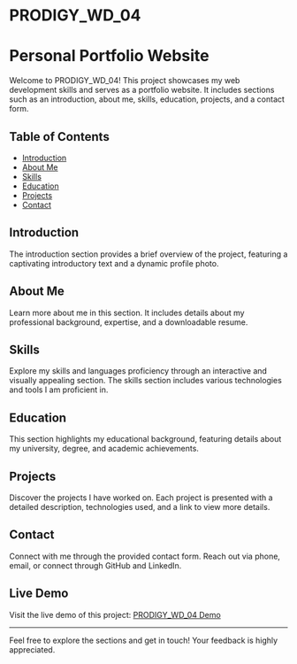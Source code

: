 # PRODIGY_WD_04
# Personal Portfolio Website

Welcome to PRODIGY_WD_04! This project showcases my web development skills and serves as a portfolio website. It includes sections such as an introduction, about me, skills, education, projects, and a contact form.

## Table of Contents

- [Introduction](#introduction)
- [About Me](#about-me)
- [Skills](#skills)
- [Education](#education)
- [Projects](#projects)
- [Contact](#contact)

## Introduction

The introduction section provides a brief overview of the project, featuring a captivating introductory text and a dynamic profile photo.

## About Me

Learn more about me in this section. It includes details about my professional background, expertise, and a downloadable resume.

## Skills

Explore my skills and languages proficiency through an interactive and visually appealing section. The skills section includes various technologies and tools I am proficient in.

## Education

This section highlights my educational background, featuring details about my university, degree, and academic achievements.

## Projects

Discover the projects I have worked on. Each project is presented with a detailed description, technologies used, and a link to view more details.

## Contact

Connect with me through the provided contact form. Reach out via phone, email, or connect through GitHub and LinkedIn.

## Live Demo

Visit the live demo of this project: [PRODIGY_WD_04 Demo](https://timepass45.github.io/PRODIGY_WD_04/)

---

Feel free to explore the sections and get in touch! Your feedback is highly appreciated.
